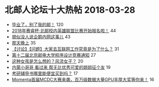 # 北邮人论坛十大热帖 2018-03-28

- [毕业了，别了我的邮！](https://bbs.byr.cn/article/Shandong/417020) 120
- [2018年赛睿杯·北邮校内英雄联盟比赛开始报名啦！](https://bbs.byr.cn/article/LOL/26059) 44
- [貌似没人说企鹅内网这事儿](https://bbs.byr.cn/article/Picture/3209584) 43
- [那天晚上](https://bbs.byr.cn/article/Talking/5993429) 35
- [【讨论】【问题】大家去互联网工作究竟是为了什么？](https://bbs.byr.cn/article/Job/1965299) 31
- [第十二届北京邮电大学程序设计竞赛通知](https://bbs.byr.cn/article/ACM_ICPC/95243) 27
- [这种女孩是怎么想的？风流女子？](https://bbs.byr.cn/article/Feeling/3049717) 20
- [内蒙小哥哥 看过来 帮无比优秀可爱的姐姐征个友](https://bbs.byr.cn/article/Friends/1861613) 19
- [考研辅导书哪里能便宜买到吗？](https://bbs.byr.cn/article/AimGraduate/1139180) 17
- [Momenta首届MCDC大赛来袭，百万级数据大量GPU丰厚大奖等你来！](https://bbs.byr.cn/article/ML_DM/28732) 16


